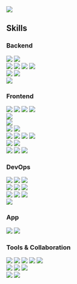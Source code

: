 <img src="https://capsule-render.vercel.app/api?type=wave&color=0:61DAFB,100:3178C6&height=300&section=header&text=Welcome%20to%20SHIN96BC%20Github%20&fontSize=50&fontColor=FFFFFF" />

<!--
  <img src="https://capsule-render.vercel.app/api?type=wave&color=timeGradient&height=300&section=header&text=Welcome%20to%20SHIN96BC%20Github%20&fontSize=50" />
-->

## Skills
<div>
  <h3>Backend</h3>
  <div>
    <img src="https://img.shields.io/badge/Java-007396?style=flat&logo=OpenJDK&logoColor=white"/>
    <img src="https://img.shields.io/badge/Node.js-339933?style=flat&logo=nodedotjs&logoColor=white"/>
  </div>
  <div>
    <img src="https://img.shields.io/badge/Spring-6DB33F?style=flat&logo=spring&logoColor=white"/>
    <img src="https://img.shields.io/badge/Spring%20Boot-6DB33F?style=flat&logo=springboot&logoColor=white"/>
    <img src="https://img.shields.io/badge/Spring%20Security-6DB33F?style=flat&logo=springsecurity&logoColor=white"/>
    <img src="https://img.shields.io/badge/Nest.js-E0234E?style=flat&logo=nestjs&logoColor=white"/>
  </div>
  <div>
    <img src="https://img.shields.io/badge/Gradle-02303A?style=flat&logo=gradle&logoColor=white"/>
    <img src="https://img.shields.io/badge/Apache%20Maven-C71A36?style=flat&logo=apachemaven&logoColor=white"/>
  </div>
  <div>
    <img src="https://img.shields.io/badge/Swagger-85EA2D?style=flat&logo=swagger&logoColor=white"/>
  </div>
</div>

<div>
  <h3>Frontend</h3>
  <div>
    <img src="https://img.shields.io/badge/TypeScript-3178C6?style=flat&logo=TypeScript&logoColor=white"/>
    <img src="https://img.shields.io/badge/JavaScript-F7DF1E?style=flat&logo=JavaScript&logoColor=white"/>
    <img src="https://img.shields.io/badge/HTML5-E34F26?style=flat&logo=HTML5&logoColor=white"/>
    <img src="https://img.shields.io/badge/CSS3-1572B6?style=flat&logo=CSS3&logoColor=white"/>
  </div>
  <div>
    <img src="https://img.shields.io/badge/JSP-000000?style=flat&logo=JSP&logoColor=white"/>
<!--     <img src="https://img.shields.io/badge/Thymeleaf-005F0F?style=flat&logo=Thymeleaf&logoColor=white"/> -->
  </div>
  <div>
    <img src="https://img.shields.io/badge/React-61DAFB?style=flat&logo=React&logoColor=white"/>
  </div>
  <div>
    <img src="https://img.shields.io/badge/CRA-09D3AC?style=flat&logo=createreactapp&logoColor=white"/>
    <img src="https://img.shields.io/badge/Vite-646CFF?style=flat&logo=vite&logoColor=white"/>
  </div>
  <div>
    <img src="https://img.shields.io/badge/Redux-764ABC?style=flat&logo=Redux&logoColor=white"/>
    <img src="https://img.shields.io/badge/Recoil-3578E5?style=flat&logo=recoil&logoColor=white"/>
    <img src="https://img.shields.io/badge/React Query-FF4154?style=flat&logo=reactquery&logoColor=white"/>
    <img src="https://img.shields.io/badge/React Router-CA4245?style=flat&logo=reactrouter&logoColor=white"/>
  </div>
  <div>
    <img src="https://img.shields.io/badge/StoryBook-FF4785?style=flat&logo=StoryBook&logoColor=white"/>
    <img src="https://img.shields.io/badge/Jest-C21325?style=flat&logo=jest&logoColor=white"/>
  </div>
  <div>
    <img src="https://img.shields.io/badge/Webpack-8DD6F9?style=flat&logo=webpack&logoColor=white"/>
    <img src="https://img.shields.io/badge/Babel-F9DC3E?style=flat&logo=babel&logoColor=white"/>
    <img src="https://img.shields.io/badge/.ENV-ECD53F?style=flat&logo=.env&logoColor=white"/>
  </div>
</div>

<div>
  <h3>DevOps</h3>
  <div>
    <img src="https://img.shields.io/badge/Amazon%20AWS-232F3E?style=flat&logo=amazonaws&logoColor=white"/>
    <img src="https://img.shields.io/badge/Amazon%20EC2-232F3E?style=flat&logo=amazonec2&logoColor=white"/>
    <img src="https://img.shields.io/badge/Amazon%20RDS-232F3E?style=flat&logo=amazonrds&logoColor=white"/>
  </div>
  <div>
    <img src="https://img.shields.io/badge/MySQL-4479A1?style=flat&logo=mysql&logoColor=white"/>
    <img src="https://img.shields.io/badge/MariaDB-003545?style=flat&logo=mariadb&logoColor=white"/>
    <img src="https://img.shields.io/badge/Oracle-F80000?style=flat&logo=oracle&logoColor=white"/>
  </div>
  <div>
     <img src="https://img.shields.io/badge/Nginx-009639?style=flat&logo=nginx&logoColor=white"/>
     <img src="https://img.shields.io/badge/Apache-D22128?style=flat&logo=apache&logoColor=white"/>
     <img src="https://img.shields.io/badge/Tomcat-F8DC75?style=flat&logo=apachetomcat&logoColor=white"/>
  </div>
  <div>
    <img src="https://img.shields.io/badge/Docker-2496ED?style=flat&logo=docker&logoColor=white"/>
  </div>
</div>

<div>
  <h3>App</h3>
  <img src="https://img.shields.io/badge/ReactNative-61DAFB?style=flat&logo=react&logoColor=white"/>
  <img src="https://img.shields.io/badge/Android-3DDC84?style=flat&logo=android&logoColor=white"/>
</div>

<div>
  <h3>Tools & Collaboration</h3>
  <div>
    <img src="https://img.shields.io/badge/Intellij%20IDE-000000?style=flat&logo=intellijidea&logoColor=white"/>
    <img src="https://img.shields.io/badge/Visual%20studio%20code-007ACC?style=flat&logo=visualstudiocode&logoColor=white"/>
    <img src="https://img.shields.io/badge/Android%20Studio-3DDC84?style=flat&logo=androidStudio&logoColor=white"/>
    <img src="https://img.shields.io/badge/Eclipse%20IDE-2C2255?style=flat&logo=eclipseide&logoColor=white"/>
    <img src="https://img.shields.io/badge/Xcode%147EFB?style=flat&logo=xcode&logoColor=white"/>
  </div>
  <div>
    <img src="https://img.shields.io/badge/Git-F05032?style=flat&logo=git&logoColor=white"/>
    <img src="https://img.shields.io/badge/Github-000000?style=flat&logo=github&logoColor=white"/>
    <img src="https://img.shields.io/badge/Git Flow-F05032?style=flat&logo=git&logoColor=white"/>
  </div>
  <div>
    <img src="https://img.shields.io/badge/Slack-4A154B?style=flat&logo=slack&logoColor=white"/>
    <img src="https://img.shields.io/badge/Notion-000000?style=flat&logo=notion&logoColor=white"/>
  </div>
</div>


